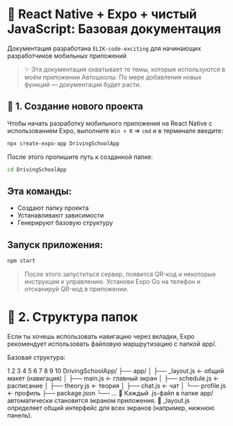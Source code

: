 # 📱 React Native + Expo + чистый JavaScript: Базовая документация
Документация разработана `ELIK-code-exciting` для начинающих разработчиков мобильных приложений

> ✨ Эта документация охватывает те темы, которые используются в моём приложении Автошколы. По мере добавления новых функций — документация будет расти. 

## 🚀 1. Создание нового проекта
Чтобы начать разработку мобильного приложения на React Native с использованием Expo, выполните  `Win + R` => `cmd` и в терминале введите:

```bash
npx create-expo-app DrivingSchoolApp
```
После этого пропишите путь к созданной папке:
```bash
cd DrivingSchoolApp
```
## Эта команды:
  - Создают папку проекта
  - Устанавливают зависимости
  - Генерируют базовую структуру

## Запуск приложения:
``` bash
npm start
```
> После этого запуститься сервер, появится QR-код и некоторые инструкции к управлению.
> Установи Expo Go на телефон и отсканируй QR-код в приложении.

# 📂 2. Структура папок
Если ты хочешь использовать навигацию через вкладки, Expo рекомендует использовать файловую маршрутизацию с папкой app/.

Базовая структура:


1
2
3
4
5
6
7
8
9
10
DrivingSchoolApp/
├── app/
│   ├── _layout.js          ← общий макет (навигация)
│   ├── main.js             ← главный экран
│   ├── schedule.js         ← расписание
│   ├── theory.js           ← теория
│   ├── chat.js             ← чат
│   └── profile.js          ← профиль
├── package.json
└── ...
🔹 Каждый .js-файл в папке app/ автоматически становится экраном приложения.
🔹 _layout.js определяет общий интерфейс для всех экранов (например, нижнюю панель). 
